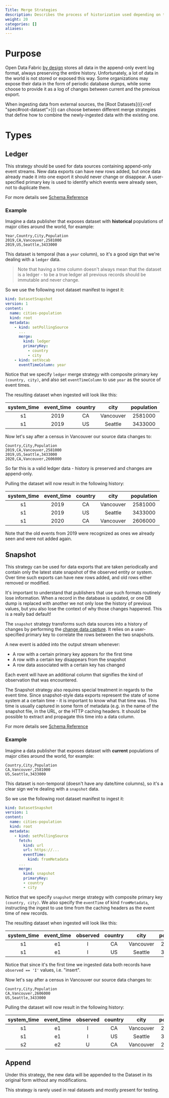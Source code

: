 ```yaml
---
Title: Merge Strategies
description: Describes the process of historization used depending on the nature of source data
weight: 20
categories: []
aliases:
---
```


# Purpose

Open Data Fabric [by design](https://github.com/kamu-data/open-data-fabric/blob/master/open-data-fabric.md#nature-of-data) stores all data in the append-only event log format, always preserving the entire history. Unfortunately, a lot of data in the world is not stored or exposed this way. Some organizations may expose their data in the form of periodic database dumps, while some choose to provide it as a log of changes between current and the previous export.

When ingesting data from external sources, the [Root Datasets]({{<ref "spec#root-dataset">}}) can choose between different merge strategies that define how to combine the newly-ingested data with the existing one.

# Types

## Ledger
This strategy should be used for data sources containing append-only event streams. New data exports can have new rows added, but once data already made it into one export it should never change or disappear. A user-specified primary key is used to identify which events were already seen, not to duplicate them.

For more details see [Schema Reference](https://github.com/kamu-data/open-data-fabric/blob/master/open-data-fabric.md#mergestrategy-schema)

<!-- TODO: Describe what happens if historical records were modified by the publisher --->

### Example <!-- omit in toc -->

Imagine a data publisher that exposes dataset with **historical** populations of major cities around the world, for example:

```csv
Year,Country,City,Population
2019,CA,Vancouver,2581000
2019,US,Seattle,3433000
```

This dataset is temporal (has a `year` column), so it's a good sign that we're dealing with a `ledger` data.

> Note that having a time column doesn't always mean that the dataset is a ledger - to be a true ledger all previous records should be immutable and never change.

So we use the following root dataset manifest to ingest it:

```yaml
kind: DatasetSnapshot
version: 1
content:
  name: cities-population
  kind: root
  metadata:
    - kind: setPollingSource
      ...
      merge:
        kind: ledger
        primaryKey:
          - country
          - city
    - kind: setVocab
      eventTimeColumn: year
```

Notice that we specify `ledger` merge strategy with composite primary key `(country, city)`, and also set `eventTimeColumn` to use `year` as the source of event times.

The resulting dataset when ingested will look like this:

| system_time | event_time | country |   city    | population |
| :---------: | :--------: | :-----: | :-------: | :--------: |
|     s1      |    2019    |   CA    | Vancouver |  2581000   |
|     s1      |    2019    |   US    |  Seattle  |  3433000   |

Now let's say after a census in Vancouver our source data changes to:

```csv
Country,City,Population
2019,CA,Vancouver,2581000
2019,US,Seattle,3433000
2020,CA,Vancouver,2606000
```

So far this is a valid ledger data - history is preserved and changes are append-only.

Pulling the dataset will now result in the following history:

| system_time | event_time | country |   city    | population |
| :---------: | :--------: | :-----: | :-------: | :--------: |
|     s1      |    2019    |   CA    | Vancouver |  2581000   |
|     s1      |    2019    |   US    |  Seattle  |  3433000   |
|     s1      |    2020    |   CA    | Vancouver |  2606000   |

Note that the old events from 2019 were recognized as ones we already seen and were not added again.

## Snapshot
This strategy can be used for data exports that are taken periodically and contain only the latest state snapshot of the observed entity or system. Over time such exports can have new rows added, and old rows either removed or modified.

It's important to understand that publishers that use such formats routinely lose information. When a record in the database is updated, or one DB dump is replaced with another we not only lose the history of previous values, but you also lose the context of why those changes happened. This is a really bad default!

The `snapshot` strategy transforms such data sources into a history of changes by performing the [change data capture](https://en.wikipedia.org/wiki/Change_data_capture). It relies on a user-specified primary key to correlate the rows between the two snapshots.

A new event is added into the output stream whenever:

- A row with a certain primary key appears for the first time
- A row with a certain key disappears from the snapshot
- A row data associated with a certain key has changed

Each event will have an additional column that signifies the kind of observation that was encountered.

The Snapshot strategy also requires special treatment in regards to the event time. Since snapshot-style data exports represent the state of some system at a certain time - it is important to know what that time was. This time is usually captured in some form of metadata (e.g. in the name of the snapshot file, in the URL, or the HTTP caching headers. It should be possible to extract and propagate this time into a data column.

<!-- TODO: Describe event time sources --->

For more details see [Schema Reference](https://github.com/kamu-data/open-data-fabric/blob/master/open-data-fabric.md#mergestrategy-schema)

### Example <!-- omit in toc -->

Imagine a data publisher that exposes dataset with **current** populations of major cities around the world, for example:

```csv
Country,City,Population
CA,Vancouver,2581000
US,Seattle,3433000
```

This dataset is non-temporal (doesn't have any date/time columns), so it's a clear sign we're dealing with a `snapshot` data.

So we use the following root dataset manifest to ingest it:

```yaml
kind: DatasetSnapshot
version: 1
content:
  name: cities-population
  kind: root
  metadata:
    - kind: setPollingSource
      fetch:
        kind: url
        url: https://...
        eventTime:
          kind: fromMetadata
      ...
      merge:
        kind: snapshot
        primaryKey:
        - country
        - city
```

Notice that we specify `snapshot` merge strategy with composite primary key `(country, city)`. We also specify the `eventTime` of kind `fromMetadata`, instructing the ingest to use time from the caching headers as the event time of new records.

The resulting dataset when ingested will look like this:

| system_time | event_time | observed | country |   city    | population |
| :---------: | :--------: | :------: | :-----: | :-------: | :--------: |
|     s1      |     e1     |    I     |   CA    | Vancouver |  2581000   |
|     s1      |     e1     |    I     |   US    |  Seattle  |  3433000   |

Notice that since it's the first time we ingested data both records have `observed == 'I'` values, i.e. "insert".

Now let's say after a census in Vancouver our source data changes to:

```csv
Country,City,Population
CA,Vancouver,2606000
US,Seattle,3433000
```

Pulling the dataset will now result in the following history:

| system_time | event_time | observed | country |   city    | population |
| :---------: | :--------: | :------: | :-----: | :-------: | :--------: |
|     s1      |     e1     |    I     |   CA    | Vancouver |  2581000   |
|     s1      |     e1     |    I     |   US    |  Seattle  |  3433000   |
|     s2      |     e2     |    U     |   CA    | Vancouver |  2606000   |


## Append
Under this strategy, the new data will be appended to the Dataset in its original form without any modifications.

This strategy is rarely used in real datasets and mostly present for testing.